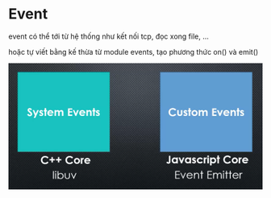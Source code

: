 # Event

event có thể tới từ hệ thống như kết nối tcp, đọc xong file, ...

hoặc tự viết bằng kế thừa từ module events, tạo phương thức on\(\) và emit\(\)

![](../.gitbook/assets/event.png)

